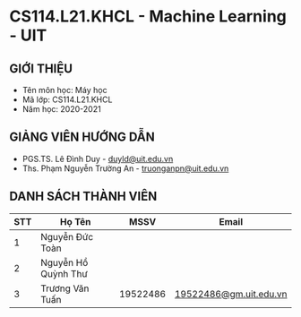 # CS114.L21.KHCL - Machine Learning - UIT

## GIỚI THIỆU
- Tên môn học: Máy học
- Mã lớp: CS114.L21.KHCL
- Năm học: 2020-2021

## GIẢNG VIÊN HƯỚNG DẪN
- PGS.TS. Lê Đình Duy - duyld@uit.edu.vn
- Ths. Phạm Nguyễn Trường An - truonganpn@uit.edu.vn

## DANH SÁCH THÀNH VIÊN
|STT| Họ Tên | MSSV| Email |
|--------------|-------|------|-------|
| 1 |Nguyễn Đức Toàn |  |  |  |
| 2 |Nguyễn Hồ Quỳnh Thư |  | | |
| 3 |Trương Văn Tuấn | 19522486 | 19522486@gm.uit.edu.vn |  |

